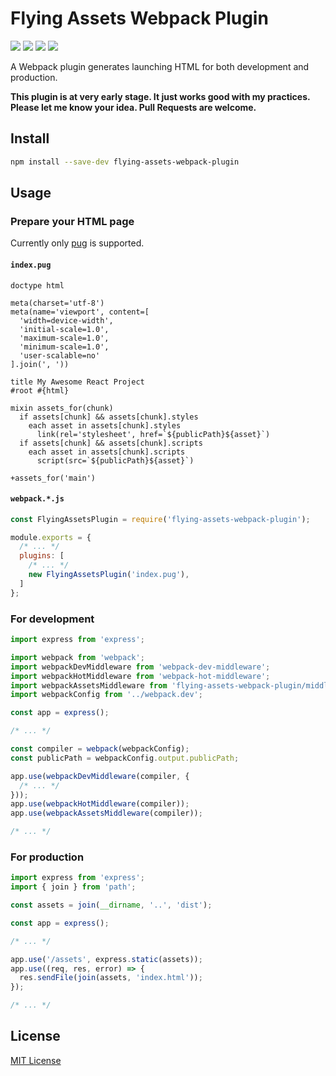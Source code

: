 Flying Assets Webpack Plugin
==========

[![][npm-version]][npm-url] [![][npm-downloads]][npm-url] [![][license-img]][license-url] [![][issues-img]][issues-url]

A Webpack plugin generates launching HTML for both development and production.

**This plugin is at very early stage. It just works good with my practices. Please let me know your idea. Pull Requests are welcome.**

## Install

```sh
npm install --save-dev flying-assets-webpack-plugin
```

## Usage

### Prepare your HTML page

Currently only [pug](https://pugjs.org/) is supported.

#### `index.pug`

```pug
doctype html

meta(charset='utf-8')
meta(name='viewport', content=[
  'width=device-width',
  'initial-scale=1.0',
  'maximum-scale=1.0',
  'minimum-scale=1.0',
  'user-scalable=no'
].join(', '))

title My Awesome React Project
#root #{html}

mixin assets_for(chunk)
  if assets[chunk] && assets[chunk].styles
    each asset in assets[chunk].styles
      link(rel='stylesheet', href=`${publicPath}${asset}`)
  if assets[chunk] && assets[chunk].scripts
    each asset in assets[chunk].scripts
      script(src=`${publicPath}${asset}`)

+assets_for('main')
```

#### `webpack.*.js`

```js
const FlyingAssetsPlugin = require('flying-assets-webpack-plugin');

module.exports = {
  /* ... */
  plugins: [
    /* ... */
    new FlyingAssetsPlugin('index.pug'),
  ]
};
```

### For development

```js
import express from 'express';

import webpack from 'webpack';
import webpackDevMiddleware from 'webpack-dev-middleware';
import webpackHotMiddleware from 'webpack-hot-middleware';
import webpackAssetsMiddleware from 'flying-assets-webpack-plugin/middleware';
import webpackConfig from '../webpack.dev';

const app = express();

/* ... */

const compiler = webpack(webpackConfig);
const publicPath = webpackConfig.output.publicPath;

app.use(webpackDevMiddleware(compiler, {
  /* ... */
}));
app.use(webpackHotMiddleware(compiler));
app.use(webpackAssetsMiddleware(compiler));

/* ... */
```

### For production

```js
import express from 'express';
import { join } from 'path';

const assets = join(__dirname, '..', 'dist');

const app = express();

/* ... */

app.use('/assets', express.static(assets));
app.use((req, res, error) => {
  res.sendFile(join(assets, 'index.html'));
});

/* ... */
```

## License

[MIT License](LICENSE)

[npm-version]: https://img.shields.io/npm/v/flying-assets-webpack-plugin.svg?style=flat-square
[npm-downloads]: https://img.shields.io/npm/dm/flying-assets-webpack-plugin.svg?style=flat-square
[npm-url]: https://www.npmjs.org/package/flying-assets-webpack-plugin
[license-img]: https://img.shields.io/npm/l/flying-assets-webpack-plugin.svg?style=flat-square
[license-url]: LICENSE
[issues-img]:   https://img.shields.io/github/issues/xingrz/flying-assets-webpack-plugin.svg?style=flat-square
[issues-url]: https://github.com/xingrz/flying-assets-webpack-plugin/issues
